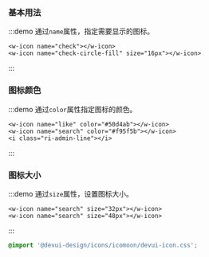 
### 基本用法

:::demo 通过`name`属性，指定需要显示的图标。
```vue
<w-icon name="check"></w-icon>
<w-icon name="check-circle-fill" size="16px"></w-icon>
```

:::

### 图标颜色

:::demo 通过`color`属性指定图标的颜色。

```vue
<w-icon name="like" color="#50d4ab"></w-icon>
<w-icon name="search" color="#f95f5b"></w-icon>
<i class="ri-admin-line"></i>

```

:::

### 图标大小

:::demo 通过`size`属性，设置图标大小。

```vue
<w-icon name="search" size="32px"></w-icon>
<w-icon name="search" size="48px"></w-icon>
```

:::

```css
@import '@devui-design/icons/icomoon/devui-icon.css';
```

